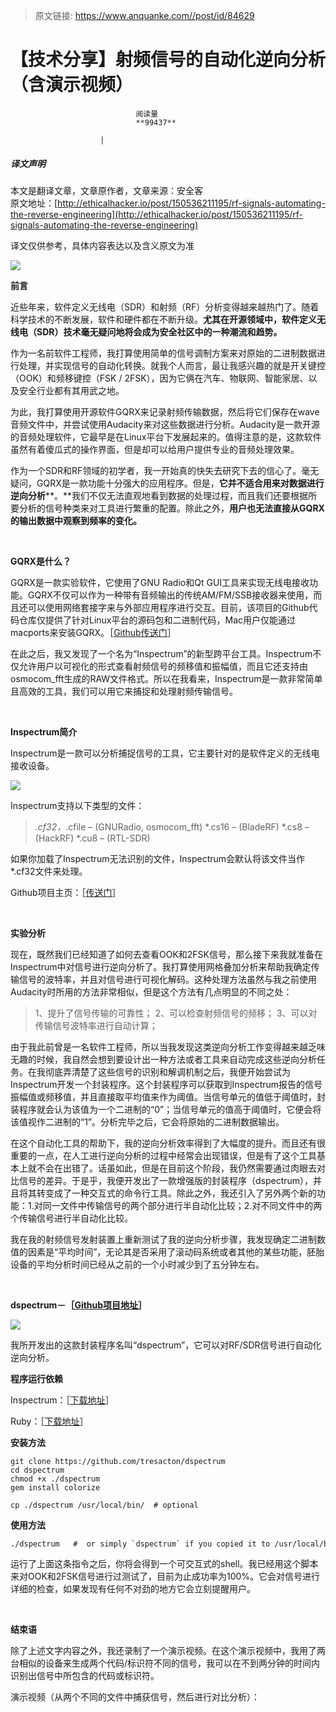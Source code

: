 > 原文链接: https://www.anquanke.com//post/id/84629 


# 【技术分享】射频信号的自动化逆向分析（含演示视频）


                                阅读量   
                                **99437**
                            
                        |
                        
                                                                                    



##### 译文声明

本文是翻译文章，文章原作者，文章来源：安全客
                                <br>原文地址：[http://ethicalhacker.io/post/150536211195/rf-signals-automating-the-reverse-engineering](http://ethicalhacker.io/post/150536211195/rf-signals-automating-the-reverse-engineering)

译文仅供参考，具体内容表达以及含义原文为准



[![](https://p5.ssl.qhimg.com/t01ceba413bdbcd033d.png)](https://p5.ssl.qhimg.com/t01ceba413bdbcd033d.png)

**前言**

近些年来，软件定义无线电（SDR）和射频（RF）分析变得越来越热门了。随着科学技术的不断发展，软件和硬件都在不断升级。**尤其在开源领域中，软件定义无线电（SDR）技术毫无疑问地将会成为安全社区中的一种潮流和趋势。**

作为一名前软件工程师，我打算使用简单的信号调制方案来对原始的二进制数据进行处理，并实现信号的自动化转换。就我个人而言，最让我感兴趣的就是开关键控（OOK）和频移键控（FSK / 2FSK），因为它俩在汽车、物联网、智能家居、以及安全行业都有其用武之地。

为此，我打算使用开源软件GQRX来记录射频传输数据，然后将它们保存在wave音频文件中，并尝试使用Audacity来对这些数据进行分析。Audacity是一款开源的音频处理软件，它最早是在Linux平台下发展起来的。值得注意的是，这款软件虽然有着傻瓜式的操作界面，但是却可以给用户提供专业的音频处理效果。

作为一个SDR和RF领域的初学者，我一开始真的快失去研究下去的信心了。毫无疑问，GQRX是一款功能十分强大的应用程序。但是，**它并不适合用来对数据进行逆向分析****。**我们不仅无法直观地看到数据的处理过程，而且我们还要根据所要分析的信号种类来对工具进行繁重的配置。除此之外，**用户也无法直接从GQRX的输出数据中观察到频率的变化。**

**<br>**

**GQRX是什么？**

GQRX是一款实验软件，它使用了GNU Radio和Qt GUI工具来实现无线电接收功能。GQRX不仅可以作为一种带有音频输出的传统AM/FM/SSB接收器来使用，而且还可以使用网络套接字来与外部应用程序进行交互。目前，该项目的Github代码仓库仅提供了针对Linux平台的源码包和二进制代码，Mac用户仅能通过macports来安装GQRX。［[Github传送门](https://github.com/csete/gqrx)］

在此之后，我又发现了一个名为“Inspectrum”的新型跨平台工具。Inspectrum不仅允许用户以可视化的形式查看射频信号的频移值和振幅值，而且它还支持由osmocom_fft生成的RAW文件格式。所以在我看来，Inspectrum是一款非常简单且高效的工具，我们可以用它来捕捉和处理射频传输信号。

**<br>**

**Inspectrum简介**

Inspectrum是一款可以分析捕捉信号的工具，它主要针对的是软件定义的无线电接收设备。

[![](https://p1.ssl.qhimg.com/t01369b9a1eb127e6ab.png)](https://p1.ssl.qhimg.com/t01369b9a1eb127e6ab.png)

Inspectrum支持以下类型的文件：

> *.cf32，*.cfile – (GNURadio, osmocom_fft)
*.cs16 – (BladeRF)
*.cs8 – (HackRF)
*.cu8 – (RTL-SDR)

如果你加载了Inspectrum无法识别的文件，Inspectrum会默认将该文件当作*.cf32文件来处理。

Github项目主页：［[传送门](https://github.com/miek/inspectrum)］

**<br>**

**实验分析**

现在，既然我们已经知道了如何去查看OOK和2FSK信号，那么接下来我就准备在Inspectrum中对信号进行逆向分析了。我打算使用网格叠加分析来帮助我确定传输信号的波特率，并且对信号进行可视化解码。这种处理方法虽然与我之前使用Audacity时所用的方法非常相似，但是这个方法有几点明显的不同之处：

> 1、提升了信号传输的可靠性；
2、可以检查射频信号的频移；
3、可以对传输信号波特率进行自动计算；

由于我此前曾是一名软件工程师，所以当我发现这类逆向分析工作变得越来越乏味无趣的时候，我自然会想到要设计出一种方法或者工具来自动完成这些逆向分析任务。在我彻底弄清楚了这些信号的识别和解调机制之后，我便开始尝试为Inspectrum开发一个封装程序。这个封装程序可以获取到Inspectrum报告的信号振幅值或频移值，并且直接取平均值来作为阈值。当信号单元的值低于阈值时，封装程序就会认为该值为一个二进制的“0”；当信号单元的值高于阈值时，它便会将该值视作二进制的“1”。分析完毕之后，它会将原始的二进制数据输出。

在这个自动化工具的帮助下，我的逆向分析效率得到了大幅度的提升。而且还有很重要的一点，在人工进行逆向分析的过程中经常会出现错误，但是有了这个工具基本上就不会在出错了。话虽如此，但是在目前这个阶段，我仍然需要通过肉眼去对比信号的差异。于是乎，我便开发出了一款增强版的封装程序（dspectrum），并且将其转变成了一种交互式的命令行工具。除此之外，我还引入了另外两个新的功能：1.对同一文件中传输信号的两个部分进行半自动化比较；2.对不同文件中的两个传输信号进行半自动化比较。

我在我的射频信号发射装置上重新测试了我的逆向分析步骤，我发现确定二进制数值的因素是“平均时间”，无论其是否采用了滚动码系统或者其他的某些功能，胚胎设备的平均分析时间已经从之前的一个小时减少到了五分钟左右。

**<br>**

**dspectrum－［**[**Github项目地址**](http://t.umblr.com/redirect?z=https%3A%2F%2Fgithub.com%2Ftresacton%2Fdspectrum&amp;t=YmQzMmFlZTJkMGIyMWQ0YTIyMGQ5ODA4YjFmYjExOGM2OGI1YTZhNSxkcThBUlFlSA%3D%3D)**］**

[![](https://p1.ssl.qhimg.com/t0133f61e772409d77b.png)](https://p1.ssl.qhimg.com/t0133f61e772409d77b.png)

我所开发出的这款封装程序名叫“dspectrum”，它可以对RF/SDR信号进行自动化逆向分析。

**程序运行依赖**

Inspectrum：［[下载地址](https://github.com/miek/inspectrum)］

Ruby：［[下载地址](http://www.ruby-lang.org/en/downloads/)］

**安装方法**



```
git clone https://github.com/tresacton/dspectrum
cd dspectrum
chmod +x ./dspectrum
gem install colorize
 
cp ./dspectrum /usr/local/bin/  # optional
```



**使用方法**

```
./dspectrum   #  or simply `dspectrum` if you copied it to /usr/local/bin
```



运行了上面这条指令之后，你将会得到一个可交互式的shell。我已经用这个脚本来对OOK和2FSK信号进行过测试了，目前为止成功率为100%。它会对信号进行详细的检查，如果发现有任何不对劲的地方它会立刻提醒用户。

**<br>**

**结束语**

除了上述文字内容之外，我还录制了一个演示视频。在这个演示视频中，我用了两台相似的设备来生成两个代码/标识符不同的信号，我可以在不到两分钟的时间内识别出信号中所包含的代码或标识符。

演示视频（从两个不同的文件中捕获信号，然后进行对比分析）：




